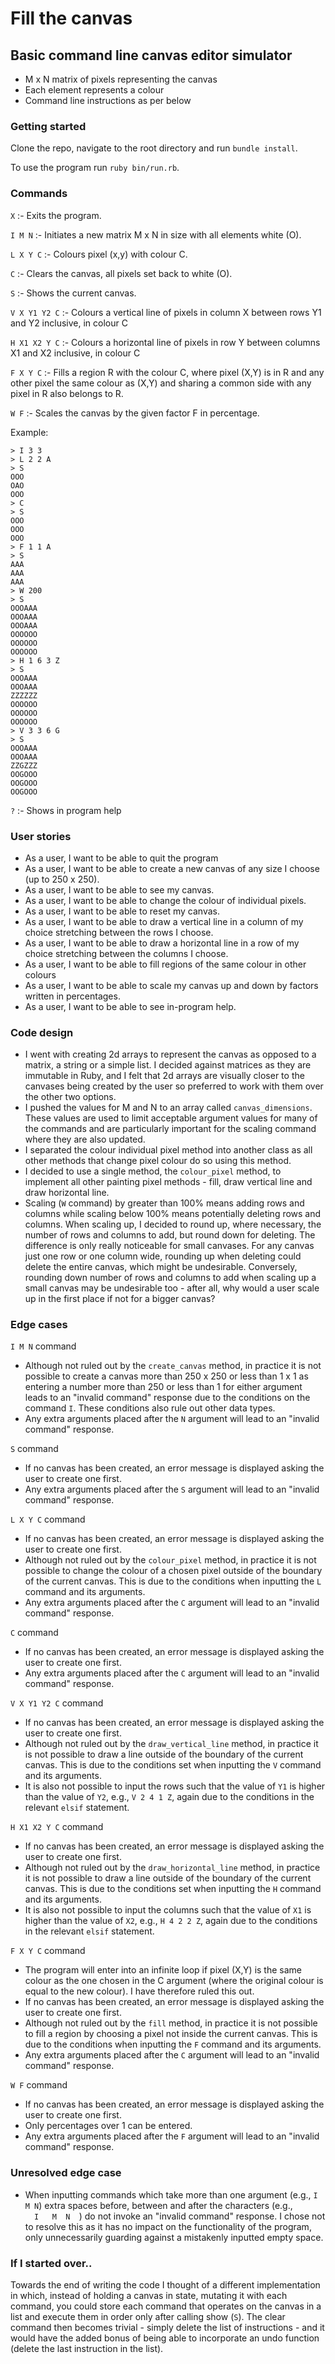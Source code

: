 # Fill the canvas

## Basic command line canvas editor simulator

- M x N matrix of pixels representing the canvas
- Each element represents a colour
- Command line instructions as per below

### Getting started

Clone the repo, navigate to the root directory and run `bundle install`.

To use the program run `ruby bin/run.rb`.

### Commands

`X` :- Exits the program.

`I M N` :- Initiates a new matrix M x N in size with all elements white (O).

`L X Y C` :- Colours pixel (x,y) with colour C.

`C` :- Clears the canvas, all pixels set back to white (O).

`S` :- Shows the current canvas.

`V X Y1 Y2 C` :- Colours a vertical line of pixels in column X between rows Y1 and Y2 inclusive, in colour C

`H X1 X2 Y C` :- Colours a horizontal line of pixels in row Y between columns X1 and X2 inclusive, in colour C

`F X Y C` :- Fills a region R with the colour C, where pixel (X,Y) is in R and any other pixel the same colour as (X,Y) and sharing a common side with any pixel in R also belongs to R.

`W F` :- Scales the canvas by the given factor F in percentage.

Example:

```
> I 3 3
> L 2 2 A
> S
OOO
OAO
OOO
> C
> S
OOO
OOO
OOO
> F 1 1 A
> S
AAA
AAA
AAA
> W 200
> S
OOOAAA
OOOAAA
OOOAAA
OOOOOO
OOOOOO
OOOOOO
> H 1 6 3 Z
> S
OOOAAA
OOOAAA
ZZZZZZ
OOOOOO
OOOOOO
OOOOOO
> V 3 3 6 G
> S
OOOAAA
OOOAAA
ZZGZZZ
OOGOOO
OOGOOO
OOGOOO
```
`?` :- Shows in program help
### User stories

- As a user, I want to be able to quit the program
- As a user, I want to be able to create a new canvas of any size I choose (up to 250 x 250).
- As a user, I want to be able to see my canvas.
- As a user, I want to be able to change the colour of individual pixels.
- As a user, I want to be able to reset my canvas.
- As a user, I want to be able to draw a vertical line in a column of my choice stretching between the rows I choose.
- As a user, I want to be able to draw a horizontal line in a row of my choice stretching between the columns I choose.
- As a user, I want to be able to fill regions of the same colour in other colours
- As a user, I want to be able to scale my canvas up and down by factors written in percentages.
- As a user, I want to be able to see in-program help.

### Code design

- I went with creating 2d arrays to represent the canvas as opposed to a matrix, a string or a simple list. I decided against matrices as they are immutable in Ruby, and I felt that 2d arrays are visually closer to the canvases being created by the user so preferred to work with them over the other two options.
- I pushed the values for M and N to an array called `canvas_dimensions`. These values are used to limit acceptable argument values for many of the commands and are particularly important for the scaling command where they are also updated.
- I separated the colour individual pixel method into another class as all other methods that change pixel colour do so using this method.
- I decided to use a single method, the `colour_pixel` method, to implement all other painting pixel methods - fill, draw vertical line and draw horizontal line.
- Scaling (`W` command) by greater than 100% means adding rows and columns while scaling below 100% means potentially deleting rows and columns. When scaling up, I decided to round up, where necessary, the number of rows and columns to add, but round down for deleting. The difference is only really noticeable for small canvases. For any canvas just one row or one column wide, rounding up when deleting could delete the entire canvas, which might be undesirable. Conversely, rounding down number of rows and columns to add when scaling up a small canvas may be undesirable too - after all, why would a user scale up in the first place if not for a bigger canvas?

### Edge cases

`I M N` command
- Although not ruled out by the `create_canvas` method, in practice it is not possible to create a canvas more than 250 x 250 or less than 1 x 1 as entering a number more than 250 or less than 1 for either argument leads to an "invalid command" response due to the conditions on the command `I`. These conditions also rule out other data types.
- Any extra arguments placed after the `N` argument will lead to an "invalid command" response.

`S` command
- If no canvas has been created, an error message is displayed asking the user to create one first.
- Any extra arguments placed after the `S` argument will lead to an "invalid command" response.

`L X Y C` command
- If no canvas has been created, an error message is displayed asking the user to create one first.
- Although not ruled out by the `colour_pixel` method, in practice it is not possible to change the colour of a chosen pixel outside of the boundary of the current canvas. This is due to the conditions when inputting the `L` command and its arguments.
- Any extra arguments placed after the `C` argument will lead to an "invalid command" response.

`C` command
- If no canvas has been created, an error message is displayed asking the user to create one first.
- Any extra arguments placed after the `C` argument will lead to an "invalid command" response.

`V X Y1 Y2 C` command
- If no canvas has been created, an error message is displayed asking the user to create one first.
- Although not ruled out by the `draw_vertical_line` method, in practice it is not possible to draw a line outside of the boundary of the current canvas. This is due to the conditions set when inputting the `V` command and its arguments.
- It is also not possible to input the rows such that the value of `Y1` is higher than the value of `Y2`, e.g., `V 2 4 1 Z`, again due to the conditions in the relevant `elsif` statement.

`H X1 X2 Y C` command
- If no canvas has been created, an error message is displayed asking the user to create one first.
- Although not ruled out by the `draw_horizontal_line` method, in practice it is not possible to draw a line outside of the boundary of the current canvas. This is due to the conditions set when inputting the `H` command and its arguments.
- It is also not possible to input the columns such that the value of `X1` is higher than the value of `X2`, e.g., `H 4 2 2 Z`, again due to the conditions in the relevant `elsif` statement.

`F X Y C` command
- The program will enter into an infinite loop if pixel (X,Y) is the same colour as the one chosen in the C argument (where the original colour is equal to the new colour). I have therefore ruled this out.
- If no canvas has been created, an error message is displayed asking the user to create one first.
- Although not ruled out by the `fill` method, in practice it is not possible to fill a region by choosing a pixel not inside the current canvas. This is due to the conditions when inputting the `F` command and its arguments.
- Any extra arguments placed after the `C` argument will lead to an "invalid command" response.

`W F` command
- If no canvas has been created, an error message is displayed asking the user to create one first.
- Only percentages over 1 can be entered.
- Any extra arguments placed after the `F` argument will lead to an "invalid command" response.

### Unresolved edge case

- When inputting commands which take more than one argument (e.g., `I M N`) extra spaces before, between and after the characters (e.g., <code>&nbsp;&nbsp;I&nbsp;&nbsp;&nbsp;M&nbsp;&nbsp;N&nbsp;&nbsp;</code>) do not invoke an "invalid command" response. I chose not to resolve this as it has no impact on the functionality of the program, only unnecessarily guarding against a mistakenly inputted empty space.

### If I started over..

Towards the end of writing the code I thought of a different implementation in which, instead of holding a canvas in state, mutating it with each command, you could store each command that operates on the canvas in a list and execute them in order only after calling show (`S`). The clear command then becomes trivial - simply delete the list of instructions - and it would have the added bonus of being able to incorporate an undo function (delete the last instruction in the list).
